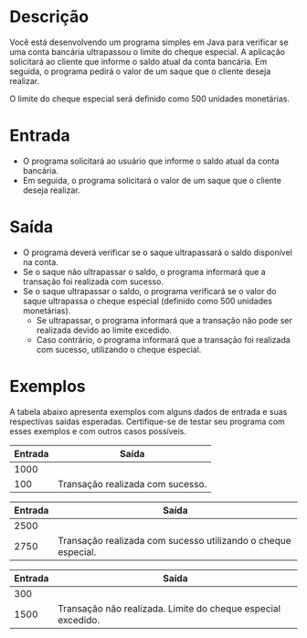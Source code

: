 # Descrição
Você está desenvolvendo um programa simples em Java para verificar se uma conta bancária ultrapassou o limite do cheque especial. A aplicação solicitará ao cliente que informe o saldo atual da conta bancária. Em seguida, o programa pedirá o valor de um saque que o cliente deseja realizar.

O limite do cheque especial será definido como 500 unidades monetárias.

# Entrada
- O programa solicitará ao usuário que informe o saldo atual da conta bancária.
- Em seguida, o programa solicitará o valor de um saque que o cliente deseja realizar.

# Saída
- O programa deverá verificar se o saque ultrapassará o saldo disponível na conta.
- Se o saque não ultrapassar o saldo, o programa informará que a transação foi realizada com sucesso.
- Se o saque ultrapassar o saldo, o programa verificará se o valor do saque ultrapassa o cheque especial (definido como 500 unidades monetárias).
  - Se ultrapassar, o programa informará que a transação não pode ser realizada devido ao limite excedido.
  - Caso contrário, o programa informará que a transação foi realizada com sucesso, utilizando o cheque especial.

# Exemplos
A tabela abaixo apresenta exemplos com alguns dados de entrada e suas respectivas saídas esperadas. Certifique-se de testar seu programa com esses exemplos e com outros casos possíveis.

| 	Entrada 	|	Saída 															|
|---------------|-------------------------------------------------------------------|
|	1000		|																	|
|	100			|	Transação realizada com sucesso.								|

| 	Entrada 	|	Saída 															|
|---------------|-------------------------------------------------------------------|
|	2500 		|																	|
|	2750		|	Transação realizada com sucesso utilizando o cheque especial.	|

| 	Entrada 	|	Saída 															|
|---------------|-------------------------------------------------------------------|
|	300			|																	|
|	1500		|	Transação não realizada. Limite do cheque especial excedido.	|
